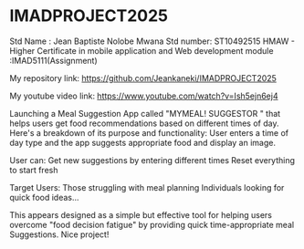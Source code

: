 # IMADPROJECT2025
Std Name : Jean Baptiste Nolobe Mwana
Std number: ST10492515
HMAW - Higher Certificate in mobile application and Web development module :IMAD5111(Assignment)

My repository link: https://github.com/Jeankaneki/IMADPROJECT2025

My youtube video link: https://www.youtube.com/watch?v=Ish5ejn6ej4

Launching a Meal Suggestion App called "MYMEAL! SUGGESTOR " that helps users get food recommendations based on different times of day. Here's a breakdown of its purpose and functionality:
User enters a time of day type and the app suggests appropriate food and display an image.

User can:
Get new suggestions by entering different times
Reset everything to start fresh

Target Users:
Those struggling with meal planning
Individuals looking for quick food ideas...

This appears designed as a simple but effective tool for helping users overcome "food decision fatigue" by providing  quick time-appropriate meal Suggestions.
Nice project!




